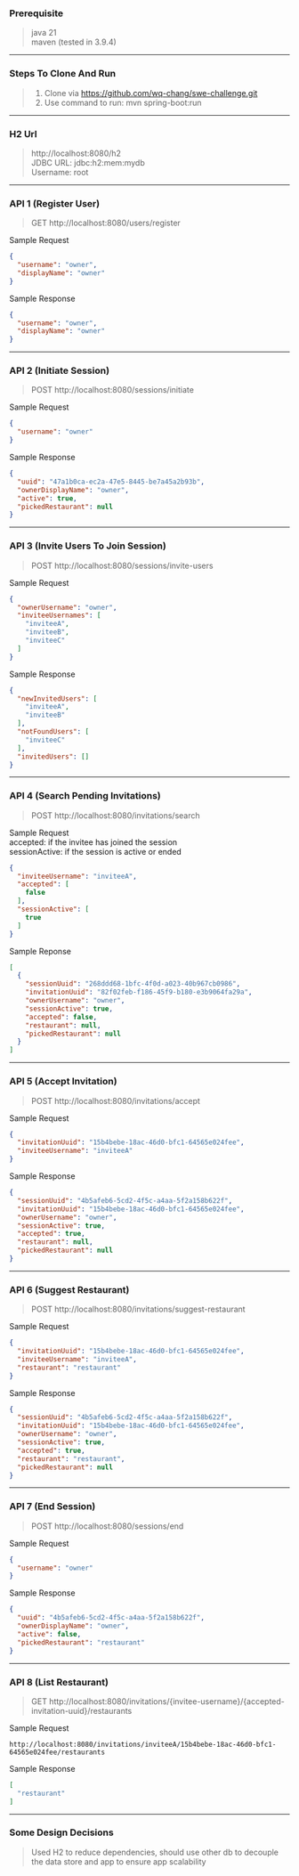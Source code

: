 ### Prerequisite

> java 21\
> maven (tested in 3.9.4)
---

### Steps To Clone And Run

> 1. Clone via https://github.com/wq-chang/swe-challenge.git
> 2. Use command to run: mvn spring-boot:run

---

### H2 Url

> http://localhost:8080/h2 \
> JDBC URL: jdbc:h2:mem:mydb\
> Username: root
---

### API 1 (Register User)

> GET http://localhost:8080/users/register

Sample Request

```json
{
  "username": "owner",
  "displayName": "owner"
}
```

Sample Response

```json
{
  "username": "owner",
  "displayName": "owner"
}
```

---

### API 2 (Initiate Session)

> POST http://localhost:8080/sessions/initiate

Sample Request

```json
{
  "username": "owner"
}
```

Sample Response

```json
{
  "uuid": "47a1b0ca-ec2a-47e5-8445-be7a45a2b93b",
  "ownerDisplayName": "owner",
  "active": true,
  "pickedRestaurant": null
}
```

---

### API 3 (Invite Users To Join Session)

> POST http://localhost:8080/sessions/invite-users

Sample Request

```json
{
  "ownerUsername": "owner",
  "inviteeUsernames": [
    "inviteeA",
    "inviteeB",
    "inviteeC"
  ]
}
```

Sample Response

```json
{
  "newInvitedUsers": [
    "inviteeA",
    "inviteeB"
  ],
  "notFoundUsers": [
    "inviteeC"
  ],
  "invitedUsers": []
}
```

---

### API 4 (Search Pending Invitations)

> POST http://localhost:8080/invitations/search

Sample Request\
accepted: if the invitee has joined the session\
sessionActive: if the session is active or ended

```json
{
  "inviteeUsername": "inviteeA",
  "accepted": [
    false
  ],
  "sessionActive": [
    true
  ]
}
```

Sample Reponse

```json
[
  {
    "sessionUuid": "268ddd68-1bfc-4f0d-a023-40b967cb0986",
    "invitationUuid": "82f02feb-f186-45f9-b180-e3b9064fa29a",
    "ownerUsername": "owner",
    "sessionActive": true,
    "accepted": false,
    "restaurant": null,
    "pickedRestaurant": null
  }
]
```

---

### API 5 (Accept Invitation)

> POST http://localhost:8080/invitations/accept

Sample Request

```json
{
  "invitationUuid": "15b4bebe-18ac-46d0-bfc1-64565e024fee",
  "inviteeUsername": "inviteeA"
}
```

Sample Response

```json
{
  "sessionUuid": "4b5afeb6-5cd2-4f5c-a4aa-5f2a158b622f",
  "invitationUuid": "15b4bebe-18ac-46d0-bfc1-64565e024fee",
  "ownerUsername": "owner",
  "sessionActive": true,
  "accepted": true,
  "restaurant": null,
  "pickedRestaurant": null
}
```

---

### API 6 (Suggest Restaurant)

> POST http://localhost:8080/invitations/suggest-restaurant

Sample Request

```json
{
  "invitationUuid": "15b4bebe-18ac-46d0-bfc1-64565e024fee",
  "inviteeUsername": "inviteeA",
  "restaurant": "restaurant"
}
```

Sample Response

```json
{
  "sessionUuid": "4b5afeb6-5cd2-4f5c-a4aa-5f2a158b622f",
  "invitationUuid": "15b4bebe-18ac-46d0-bfc1-64565e024fee",
  "ownerUsername": "owner",
  "sessionActive": true,
  "accepted": true,
  "restaurant": "restaurant",
  "pickedRestaurant": null
}
```

---

### API 7 (End Session)

> POST http://localhost:8080/sessions/end

Sample Request

```json
{
  "username": "owner"
}
```

Sample Response

```json
{
  "uuid": "4b5afeb6-5cd2-4f5c-a4aa-5f2a158b622f",
  "ownerDisplayName": "owner",
  "active": false,
  "pickedRestaurant": "restaurant"
}
```

---

### API 8 (List Restaurant)

> GET http://localhost:8080/invitations/{invitee-username}/{accepted-invitation-uuid}/restaurants

Sample Request

```
http://localhost:8080/invitations/inviteeA/15b4bebe-18ac-46d0-bfc1-64565e024fee/restaurants
```

Sample Response

```json
[
  "restaurant"
]
```

---

### Some Design Decisions

> Used H2 to reduce dependencies, should use other db to decouple the data store and app to ensure
> app scalability